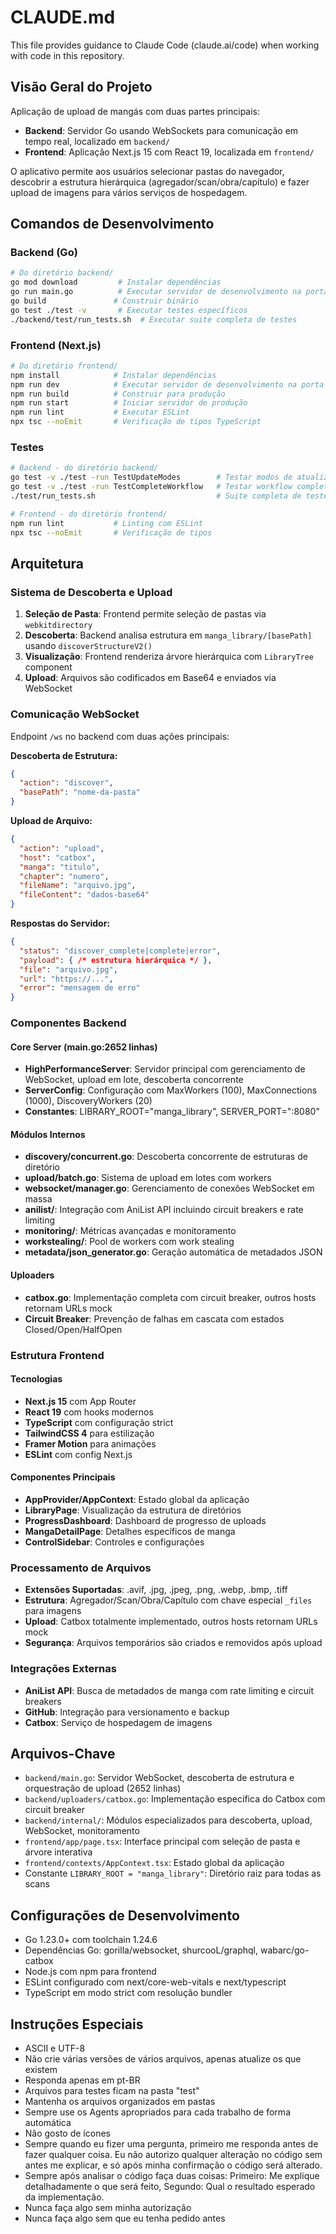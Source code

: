 # CLAUDE.md

This file provides guidance to Claude Code (claude.ai/code) when working with code in this repository.

## Visão Geral do Projeto

Aplicação de upload de mangás com duas partes principais:
- **Backend**: Servidor Go usando WebSockets para comunicação em tempo real, localizado em `backend/`
- **Frontend**: Aplicação Next.js 15 com React 19, localizada em `frontend/`

O aplicativo permite aos usuários selecionar pastas do navegador, descobrir a estrutura hierárquica (agregador/scan/obra/capítulo) e fazer upload de imagens para vários serviços de hospedagem.

## Comandos de Desenvolvimento

### Backend (Go)
```bash
# Do diretório backend/
go mod download         # Instalar dependências
go run main.go          # Executar servidor de desenvolvimento na porta :8080
go build               # Construir binário
go test ./test -v       # Executar testes específicos
./backend/test/run_tests.sh  # Executar suite completa de testes
```

### Frontend (Next.js)
```bash
# Do diretório frontend/
npm install            # Instalar dependências
npm run dev            # Executar servidor de desenvolvimento na porta :3000
npm run build          # Construir para produção
npm run start          # Iniciar servidor de produção
npm run lint           # Executar ESLint
npx tsc --noEmit       # Verificação de tipos TypeScript
```

### Testes
```bash
# Backend - do diretório backend/
go test -v ./test -run TestUpdateModes        # Testar modos de atualização
go test -v ./test -run TestCompleteWorkflow   # Testar workflow completo
./test/run_tests.sh                           # Suite completa de testes

# Frontend - do diretório frontend/
npm run lint           # Linting com ESLint
npx tsc --noEmit       # Verificação de tipos
```

## Arquitetura

### Sistema de Descoberta e Upload
1. **Seleção de Pasta**: Frontend permite seleção de pastas via `webkitdirectory`
2. **Descoberta**: Backend analisa estrutura em `manga_library/[basePath]` usando `discoverStructureV2()`
3. **Visualização**: Frontend renderiza árvore hierárquica com `LibraryTree` component
4. **Upload**: Arquivos são codificados em Base64 e enviados via WebSocket

### Comunicação WebSocket
Endpoint `/ws` no backend com duas ações principais:

**Descoberta de Estrutura:**
```json
{
  "action": "discover",
  "basePath": "nome-da-pasta"
}
```

**Upload de Arquivo:**
```json
{
  "action": "upload",
  "host": "catbox",
  "manga": "titulo",
  "chapter": "numero",
  "fileName": "arquivo.jpg",
  "fileContent": "dados-base64"
}
```

**Respostas do Servidor:**
```json
{
  "status": "discover_complete|complete|error",
  "payload": { /* estrutura hierárquica */ },
  "file": "arquivo.jpg",
  "url": "https://...",
  "error": "mensagem de erro"
}
```

### Componentes Backend

#### Core Server (main.go:2652 linhas)
- **HighPerformanceServer**: Servidor principal com gerenciamento de WebSocket, upload em lote, descoberta concorrente
- **ServerConfig**: Configuração com MaxWorkers (100), MaxConnections (1000), DiscoveryWorkers (20)
- **Constantes**: LIBRARY_ROOT="manga_library", SERVER_PORT=":8080"

#### Módulos Internos
- **discovery/concurrent.go**: Descoberta concorrente de estruturas de diretório
- **upload/batch.go**: Sistema de upload em lotes com workers
- **websocket/manager.go**: Gerenciamento de conexões WebSocket em massa
- **anilist/**: Integração com AniList API incluindo circuit breakers e rate limiting
- **monitoring/**: Métricas avançadas e monitoramento
- **workstealing/**: Pool de workers com work stealing
- **metadata/json_generator.go**: Geração automática de metadados JSON

#### Uploaders
- **catbox.go**: Implementação completa com circuit breaker, outros hosts retornam URLs mock
- **Circuit Breaker**: Prevenção de falhas em cascata com estados Closed/Open/HalfOpen

### Estrutura Frontend

#### Tecnologias
- **Next.js 15** com App Router
- **React 19** com hooks modernos
- **TypeScript** com configuração strict
- **TailwindCSS 4** para estilização
- **Framer Motion** para animações
- **ESLint** com config Next.js

#### Componentes Principais
- **AppProvider/AppContext**: Estado global da aplicação
- **LibraryPage**: Visualização da estrutura de diretórios
- **ProgressDashboard**: Dashboard de progresso de uploads
- **MangaDetailPage**: Detalhes específicos de manga
- **ControlSidebar**: Controles e configurações

### Processamento de Arquivos
- **Extensões Suportadas**: .avif, .jpg, .jpeg, .png, .webp, .bmp, .tiff
- **Estrutura**: Agregador/Scan/Obra/Capítulo com chave especial `_files` para imagens
- **Upload**: Catbox totalmente implementado, outros hosts retornam URLs mock
- **Segurança**: Arquivos temporários são criados e removidos após upload

### Integrações Externas
- **AniList API**: Busca de metadados de manga com rate limiting e circuit breakers
- **GitHub**: Integração para versionamento e backup
- **Catbox**: Serviço de hospedagem de imagens

## Arquivos-Chave
- `backend/main.go`: Servidor WebSocket, descoberta de estrutura e orquestração de upload (2652 linhas)
- `backend/uploaders/catbox.go`: Implementação específica do Catbox com circuit breaker
- `backend/internal/`: Módulos especializados para descoberta, upload, WebSocket, monitoramento
- `frontend/app/page.tsx`: Interface principal com seleção de pasta e árvore interativa
- `frontend/contexts/AppContext.tsx`: Estado global da aplicação
- Constante `LIBRARY_ROOT = "manga_library"`: Diretório raiz para todas as scans

## Configurações de Desenvolvimento
- Go 1.23.0+ com toolchain 1.24.6
- Dependências Go: gorilla/websocket, shurcooL/graphql, wabarc/go-catbox
- Node.js com npm para frontend
- ESLint configurado com next/core-web-vitals e next/typescript
- TypeScript em modo strict com resolução bundler

## Instruções Especiais
- ASCII e UTF-8
- Não crie várias versões de vários arquivos, apenas atualize os que existem
- Responda apenas em pt-BR
- Arquivos para testes ficam na pasta "test"
- Mantenha os arquivos organizados em pastas
- Sempre use os Agents apropriados para cada trabalho de forma automática
- Não gosto de ícones
- Sempre quando eu fizer uma pergunta, primeiro me responda antes de fazer qualquer coisa. Eu não autorizo qualquer alteração no código sem antes me explicar, e só após minha confirmação o código será alterado.
- Sempre após analisar o código faça duas coisas: Primeiro: Me explique detalhadamente o que será feito, Segundo: Qual o resultado esperado da implementação.
- Nunca faça algo sem minha autorização
- Nunca faça algo sem que eu tenha pedido antes
